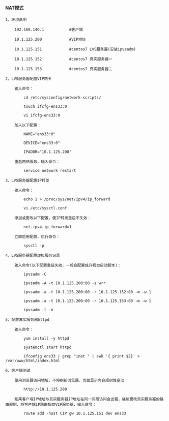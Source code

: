 
#### NAT模式

    1，环境说明

        192.168.140.1           #客户端

        10.1.125.200            #VIP地址

        10.1.125.151            #centos7 LVS服务器(安装ipvsadm)

        10.1.125.152            #centos7 真实服务器一

        10.1.125.153            #centos7 真实服务器二

    2，LVS服务器配置VIP网卡

        输入命令：

            cd /etc/sysconfig/network-scripts/

            touch ifcfg-ens33:0

            vi ifcfg-ens33:0

        加入以下配置：

            NAME="ens33:0"

            DEVICE="ens33:0"

            IPADDR="10.1.125.200"

        重启网络服务，输入命令：

            service network restart

    3，LVS服务器配置IP转发

        输入命令：

            echo 1 > /proc/sys/net/ipv4/ip_forward

            vi /etc/sysctl.conf

        添加或更改以下配置，使IP转发重启不失效：

            net.ipv4.ip_forward=1

        立即启用配置，执行命令：

            sysctl -p

    4，LVS服务器配置虚拟服务记录

        输入命令(以下配置重启失效，一般会配置成开机自启动脚本)：

            ipvsadm -C

            ipvsadm -A -t 10.1.125.200:80 -s wrr

            ipvsadm -a -t 10.1.125.200:80 -r 10.1.125.152:80 -m -w 1

            ipvsadm -a -t 10.1.125.200:80 -r 10.1.125.153:80 -m -w 1

            ipvsadm -l -n

    5，配置真实服务器httpd

        输入命令：

            yum install -y httpd

            systemctl start httpd

            ifconfig ens33 | grep "inet " | awk '{ print $2}' > /var/www/html/index.html

    6，客户端测试

        使用浏览器访问地址，不停刷新浏览器，页面显示内容规则性变动：

            http://10.1.125.200

        如果客户端IP地址与真实服务器IP地址在同一网段访问会出错，强制更改真实服务器的路由规则，将客户端IP路由指向VIP服务器，输入命令：

            route add -host CIP gw 10.1.125.151 dev ens33
